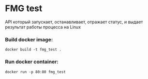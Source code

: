 # FMG test  
API который запускает, останавливает, отражает статус, и выдает результат работы процесса на Linux


### Build docker image:

```console
docker build -t fmg_test .
```  


### Run docker container:
```console
docker run -p 80:80 fmg_test
```  



